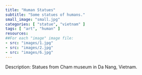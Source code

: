 ```yaml
---
title: "Human Statues"
subtitle: "Some statues of humans."
small_image: "small.jpg"
categories: [ "statue", "vietnam" ]
tags: [ "art", "human" ]
resources:
##For each "image" image file:
- src: "images/1.jpg"
- src: "images/2.jpg"
- src: "images/6.jpg"
---
```


Description:
Statues from Cham museum in Da Nang, Vietnam.
